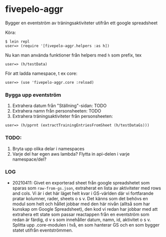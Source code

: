 # fivepelo-aggr
Bygger en eventström av träningsaktiviteter utifrån ett google spreadsheet

Köra:

```
$ lein repl
user=> (require '[fivepelo-aggr.helpers :as h])
```

Nu kan man använda funktioner från helpers med `h` som prefix, tex

```
user=> (h/testData)
```

För att ladda namespace, t ex core:

```
user=> (use 'fivepelo-aggr.core :reload)
```

### Bygga upp  eventström 
1. Extrahera datum från "Ställning"-sidan: TODO
2. Extrahera namn från personsheeten: TODO   
2. Extrahera träningsaktiviteter från personsheeten:
```
user=> (h/pprnt (extractTrainingEntriesFromSheet (h/testDataGs)))
```

### TODO:
1. Bryta upp olika delar i namespaces 
2. Varje del har egen aws lambda? Flytta in api-delen i varje namespace/del?

### LOG
 * 20210411: Givet en exporterad sheet från google spreadshetet som sparas som `raw-from-gs.json`, extraherat en lista av aktiviteter med rows and cols. Vi är i det här läget helt kvar i GS-världen där vi fortfarande pratar kolumner, rader, sheets o s v. Det känns som det behövs en modul  som helt och hållet jobbar med den här nivån (alltså som har kunskap om Google Spreadsheet), den kod vi redan har jobbar med att extrahera ett state som passar reactappen från en eventström som redan är färdig, d v s som innehåller datum, namn, id, aktivitet o s v. Splitta upp .core-modulen i två, en som hanterar GS och en som bygger statet utifrån eventströmmen.